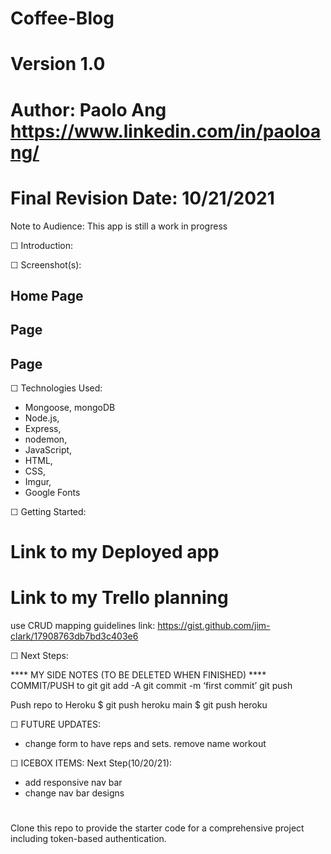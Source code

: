 # Coffee-Blog
# Version 1.0
# Author: Paolo Ang <https://www.linkedin.com/in/paoloang/>
# Final Revision Date: 10/21/2021

Note to Audience: This app is still a work in progress 

☐ Introduction: 





☐ Screenshot(s): 
## Home Page ##
<!-- ![workout-program](https://i.imgur.com/N9wBT3P.png) -->
## Page ##
<!-- ![workout-program](https://i.imgur.com/Z3EBwfJ.png) -->
## Page ##
<!-- ![workout-program](https://i.imgur.com/eCWBIYO.png) -->




☐ Technologies Used: 
- Mongoose, mongoDB
- Node.js, 
- Express,
- nodemon,
- JavaScript,
- HTML, 
- CSS, 
- Imgur,
- Google Fonts

☐ Getting Started: 
# Link to my Deployed app
<!-- [My Deployed App](https://workout-program.herokuapp.com/) -->
# Link to my Trello planning
<!-- [Trello](https://trello.com/b/3h7Q0v1p/workout-programs) -->

use CRUD mapping guidelines link:
https://gist.github.com/jim-clark/17908763db7bd3c403e6

☐ Next Steps:


**** MY SIDE NOTES (TO BE DELETED WHEN FINISHED) ****
COMMIT/PUSH to git
git add -A
git commit -m ‘first commit’
git push

Push repo to Heroku
$ git push heroku main
$ git push heroku

☐ FUTURE UPDATES:
- change form to have reps and sets. remove name workout


☐ ICEBOX ITEMS:
Next Step(10/20/21): 
- add responsive nav bar
- change nav bar designs











#
Clone this repo to provide the starter code for a comprehensive project including token-based authentication.